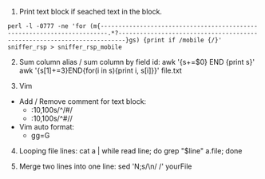 1. Print text block if seached text in the block.
  ```
  perl -l -0777 -ne 'for (m{------------------------------------------------------------------------.*?------------------------------------------------------------------------}gs) {print if /mobile {/}' sniffer_rsp > sniffer_rsp_mobile
  ```
2. Sum column alias / sum column by field id:
awk '{s+=$0} END {print s}'
awk '{s[$1]+=$3}END{for(i in s){print i, s[i]}}' file.txt

3. Vim 
  - Add / Remove comment for text block:
    * :10,100s/^/#/
    * :10,100s/^#//
  - Vim auto format:
    * gg=G

4. Looping file lines:
cat a | while read line; do grep "$line" a.file; done

5. Merge two lines into one line:
sed 'N;s/\n/ /' yourFile
